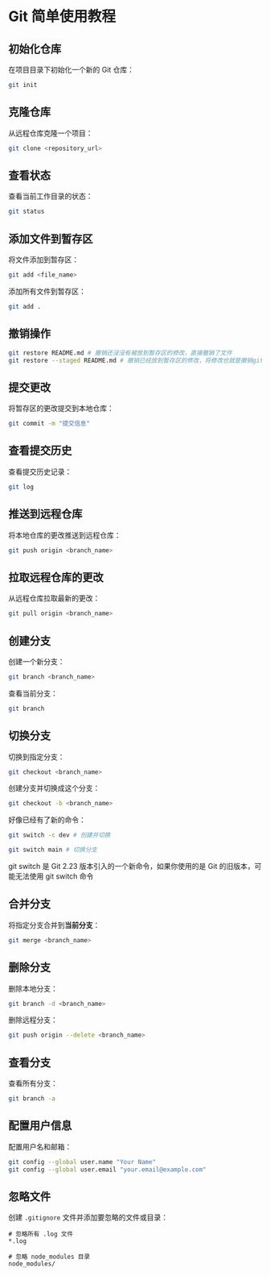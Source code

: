 # Git 简单使用教程

## 初始化仓库

在项目目录下初始化一个新的 Git 仓库：

```bash
git init
```

## 克隆仓库

从远程仓库克隆一个项目：

```bash
git clone <repository_url>
```

## 查看状态

查看当前工作目录的状态：

```bash
git status
```

## 添加文件到暂存区

将文件添加到暂存区：

```bash
git add <file_name>
```

添加所有文件到暂存区：

```bash
git add .
```

## 撤销操作

```bash
git restore README.md # 撤销还没没有被放到暂存区的修改，直接撤销了文件
git restore --staged README.md # 撤销已经放到暂存区的修改，将修改也就是撤销git add但是文件还没有撤销
```
## 提交更改

将暂存区的更改提交到本地仓库：

```bash
git commit -m "提交信息"
```

## 查看提交历史

查看提交历史记录：

```bash
git log
```

## 推送到远程仓库

将本地仓库的更改推送到远程仓库：

```bash
git push origin <branch_name>
```

## 拉取远程仓库的更改

从远程仓库拉取最新的更改：

```bash
git pull origin <branch_name>
```

## 创建分支

创建一个新分支：

```bash
git branch <branch_name>
```

查看当前分支：

```bash
git branch
```

## 切换分支

切换到指定分支：

```bash
git checkout <branch_name>
```

创建分支并切换成这个分支：

```bash
git checkout -b <branch_name>
```

好像已经有了新的命令：
```bash
git switch -c dev # 创建并切换
```

```bash
git switch main # 切换分支
```
git switch 是 Git 2.23 版本引入的一个新命令，如果你使用的是 Git 的旧版本，可能无法使用 git switch 命令

## 合并分支

将指定分支合并到**当前分支**：

```bash
git merge <branch_name>
```

## 删除分支

删除本地分支：

```bash
git branch -d <branch_name>
```

删除远程分支：

```bash
git push origin --delete <branch_name>
```

## 查看分支

查看所有分支：

```bash
git branch -a
```

## 配置用户信息

配置用户名和邮箱：

```bash
git config --global user.name "Your Name"
git config --global user.email "your.email@example.com"
```

## 忽略文件

创建 `.gitignore` 文件并添加要忽略的文件或目录：

```
# 忽略所有 .log 文件
*.log

# 忽略 node_modules 目录
node_modules/
```
